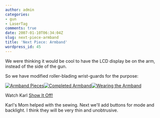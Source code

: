 ```yaml
---
author: admin
categories:
- gun
- LaserTag
comments: true
date: 2007-01-10T06:34:04Z
slug: next-piece-armband
title: 'Next Piece: Armband'
wordpress_id: 45
---
```


We were thinking it would be cool to have the LCD display be on the arm, instead of the side of the gun.

So we have modified roller-blading wrist-guards for the purpose:

[![Armband Pieces](/uploads/dcam0088.thumbnail.JPG)](/uploads/dcam0088.JPG)[![Completed Armband](/uploads/dcam0089.thumbnail.JPG)](/uploads/dcam0089.JPG)[![Wearing the Armband](/uploads/dcam0091.thumbnail.JPG)](/uploads/dcam0091.JPG)

Watch Karl [Show It Off!](/video/armband.mov)

Karl's Mom helped with the sewing. Next we'll add buttons for mode and backlight. I think they will be very thin and unobtrusive.
